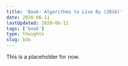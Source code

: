 ```yaml
---
title: 'Book: Algorithms to Live By (2016)'
date: 2020-06-11
lastUpdated: 2020-06-12
tags: ['book']
type: thoughts
slug: b3o
---
```


This is a placeholder for now.
